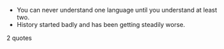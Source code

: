  - You can never understand one language until you understand at least two.
 - History started badly and has been getting steadily worse.

2 quotes